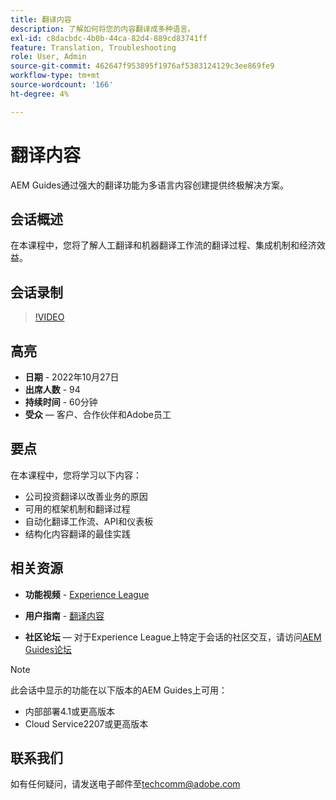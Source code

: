 ```yaml
---
title: 翻译内容
description: 了解如何将您的内容翻译成多种语言。
exl-id: c8dacbdc-4b0b-44ca-82d4-889cd83741ff
feature: Translation, Troubleshooting
role: User, Admin
source-git-commit: 462647f953895f1976af5383124129c3ee869fe9
workflow-type: tm+mt
source-wordcount: '166'
ht-degree: 4%

---
```


# 翻译内容

AEM Guides通过强大的翻译功能为多语言内容创建提供终极解决方案。

## 会话概述

在本课程中，您将了解人工翻译和机器翻译工作流的翻译过程、集成机制和经济效益。

## 会话录制

>[!VIDEO](https://video.tv.adobe.com/v/3414140/translation-aem-guides?quality=12&learn=on)

## 高亮

- **日期** - 2022年10月27日
- **出席人数** - 94
- **持续时间** - 60分钟
- **受众** — 客户、合作伙伴和Adobe员工

## 要点

在本课程中，您将学习以下内容：
- 公司投资翻译以改善业务的原因
- 可用的框架机制和翻译过程
- 自动化翻译工作流、API和仪表板
- 结构化内容翻译的最佳实践

## 相关资源

- **功能视频** - [Experience League](https://experienceleague.adobe.com/docs/experience-manager-guides-learn/videos/advanced-user-guide/overview.html?lang=en)

- **用户指南** - [翻译内容](https://help.adobe.com/en_US/xml-documentation-for-adobe-experience-manager/index.html#t=DXML-master-map%2Ftranslation.html)

- **社区论坛** — 对于Experience League上特定于会话的社区交互，请访问[AEM Guides论坛](https://experienceleaguecommunities.adobe.com/t5/experience-manager-guides/bd-p/xml-documentation-discussions)

>[!NOTE]
>
> 此会话中显示的功能在以下版本的AEM Guides上可用：
> - 内部部署4.1或更高版本
> - Cloud Service2207或更高版本

## 联系我们

如有任何疑问，请发送电子邮件至<techcomm@adobe.com>
